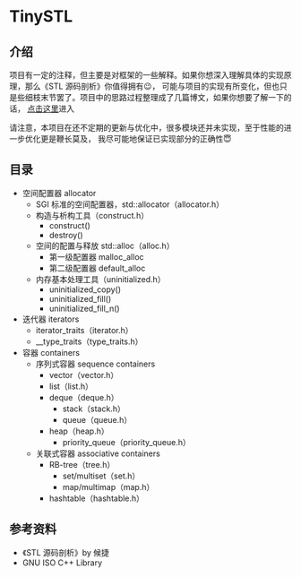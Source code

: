 # TinySTL

## 介绍

项目有一定的注释，但主要是对框架的一些解释。如果你想深入理解具体的实现原理，那么《STL 源码剖析》你值得拥有😉，
可能与项目的实现有所变化，但也只是些细枝末节罢了。项目中的思路过程整理成了几篇博文，如果你想要了解一下的话，
[点击这里](https://polarnight-dawn.cn/2024/07/30/STL-%E5%89%96%E6%9E%90%EF%BC%9A%E7%A9%BA%E9%97%B4%E9%85%8D%E7%BD%AE%E5%99%A8%EF%BC%88allocator%EF%BC%89/)进入

请注意，本项目在还不定期的更新与优化中，很多模块还并未实现，至于性能的进一步优化更是鞭长莫及， 我尽可能地保证已实现部分的正确性😇

## 目录

- 空间配置器 allocator
  - SGI 标准的空间配置器，std::allocator（allocator.h）
  - 构造与析构工具（construct.h）
    - construct() 
    - destroy()
  - 空间的配置与释放 std::alloc（alloc.h）
    - 第一级配置器 malloc_alloc
    - 第二级配置器 default_alloc
  - 内存基本处理工具（uninitialized.h）
    - uninitialized_copy()
    - uninitialized_fill()
    - uninitialized_fill_n()
- 迭代器 iterators
  - iterator_traits（iterator.h）
  - __type_traits（type_traits.h）
- 容器 containers
  - 序列式容器 sequence containers
    - vector（vector.h）
    - list（list.h）
    - deque（deque.h）
      - stack（stack.h）
      - queue（queue.h）
    - heap（heap.h）
      - priority_queue（priority_queue.h）
  - 关联式容器 associative containers
    - RB-tree（tree.h） 
      - set/multiset（set.h）
      - map/multimap（map.h）
    - hashtable（hashtable.h）

## 参考资料
- 《STL 源码剖析》by 候捷
- GNU ISO C++ Library